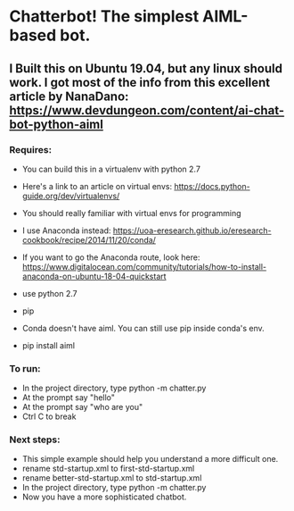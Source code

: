 # Chatterbot!  The simplest AIML-based bot.

## I Built this on Ubuntu 19.04, but any linux should work.  I got most of the info from this excellent article by NanaDano:  https://www.devdungeon.com/content/ai-chat-bot-python-aiml  

### Requires:
* You can build this in a virtualenv with python 2.7
* Here's a link to an article on virtual envs: https://docs.python-guide.org/dev/virtualenvs/
* You should really familiar with virtual envs for programming
* I use Anaconda instead:  https://uoa-eresearch.github.io/eresearch-cookbook/recipe/2014/11/20/conda/
* If you want to go the Anaconda route, look here:  https://www.digitalocean.com/community/tutorials/how-to-install-anaconda-on-ubuntu-18-04-quickstart

* use python 2.7
* pip
* Conda doesn't have aiml.  You can still use pip inside conda's env.  
* pip install aiml

### To run:
* In the project directory, type python -m chatter.py
* At the prompt say "hello"
* At the prompt say "who are you"
* Ctrl C to break

### Next steps:
* This simple example should help you understand a more difficult one.
* rename std-startup.xml to first-std-startup.xml
* rename better-std-startup.xml to std-startup.xml
* In the project directory, type python -m chatter.py
* Now you have a more sophisticated chatbot.
